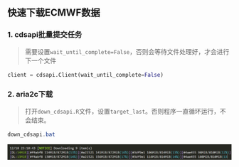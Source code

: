 ## 快速下载ECMWF数据

### 1. cdsapi批量提交任务

> 需要设置`wait_until_complete=False`，否则会等待文件处理好，才会进行下一个文件

```py
client = cdsapi.Client(wait_until_complete=False)
```

### 2. aria2c下载

> 打开`down_cdsapi.R`文件，设置`target_last`。否则程序一直循环运行，不会结束。

```powershell
down_cdsapi.bat
```

![](images/README/aria2c_speed.png)
